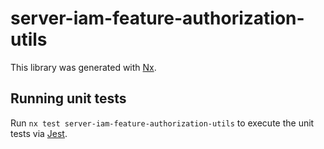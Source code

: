 # server-iam-feature-authorization-utils

This library was generated with [Nx](https://nx.dev).

## Running unit tests

Run `nx test server-iam-feature-authorization-utils` to execute the unit tests via [Jest](https://jestjs.io).
